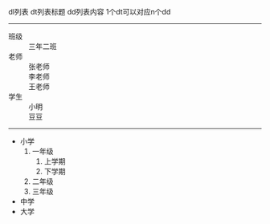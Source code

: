 dl列表
dt列表标题
dd列表内容
1个dt可以对应n个dd

---

<dl>
  <dt>班级</dt>
  <dd>三年二班</dd>

  <dt>老师</dt>
  <dd>张老师</dd>
  <dd>李老师</dd>
  <dd>王老师</dd>

  <dt>学生</dt>
  <dd>小明</dd>
  <dd>豆豆</dd>
</dl>

---

<ul>
  <li>
    小学
    <ol>
      <li>
        一年级
        <ol>
          <li>上学期</li>
          <li>下学期</li>
        </ol>
      </li>
      <li>二年级</li>
      <li>三年级</li>
    </ol>
  </li>
  <li>中学</li>
  <li>大学</li>
</ul>